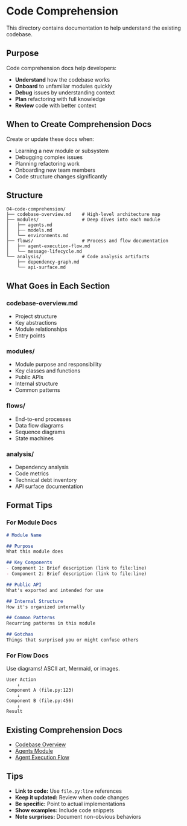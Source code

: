 # Code Comprehension

This directory contains documentation to help understand the existing codebase.

## Purpose

Code comprehension docs help developers:
- **Understand** how the codebase works
- **Onboard** to unfamiliar modules quickly
- **Debug** issues by understanding context
- **Plan** refactoring with full knowledge
- **Review** code with better context

## When to Create Comprehension Docs

Create or update these docs when:
- Learning a new module or subsystem
- Debugging complex issues
- Planning refactoring work
- Onboarding new team members
- Code structure changes significantly

## Structure

```
04-code-comprehension/
├── codebase-overview.md    # High-level architecture map
├── modules/                # Deep dives into each module
│   ├── agents.md
│   ├── models.md
│   └── environments.md
├── flows/                  # Process and flow documentation
│   ├── agent-execution-flow.md
│   └── message-lifecycle.md
└── analysis/               # Code analysis artifacts
    ├── dependency-graph.md
    └── api-surface.md
```

## What Goes in Each Section

### codebase-overview.md
- Project structure
- Key abstractions
- Module relationships
- Entry points

### modules/
- Module purpose and responsibility
- Key classes and functions
- Public APIs
- Internal structure
- Common patterns

### flows/
- End-to-end processes
- Data flow diagrams
- Sequence diagrams
- State machines

### analysis/
- Dependency analysis
- Code metrics
- Technical debt inventory
- API surface documentation

## Format Tips

### For Module Docs
```markdown
# Module Name

## Purpose
What this module does

## Key Components
- Component 1: Brief description (link to file:line)
- Component 2: Brief description (link to file:line)

## Public API
What's exported and intended for use

## Internal Structure
How it's organized internally

## Common Patterns
Recurring patterns in this module

## Gotchas
Things that surprised you or might confuse others
```

### For Flow Docs
Use diagrams! ASCII art, Mermaid, or images.

```
User Action
    ↓
Component A (file.py:123)
    ↓
Component B (file.py:456)
    ↓
Result
```

## Existing Comprehension Docs

- [Codebase Overview](./codebase-overview.md)
- [Agents Module](./modules/agents.md)
- [Agent Execution Flow](./flows/agent-execution-flow.md)

## Tips

- **Link to code:** Use `file.py:line` references
- **Keep it updated:** Review when code changes
- **Be specific:** Point to actual implementations
- **Show examples:** Include code snippets
- **Note surprises:** Document non-obvious behaviors
